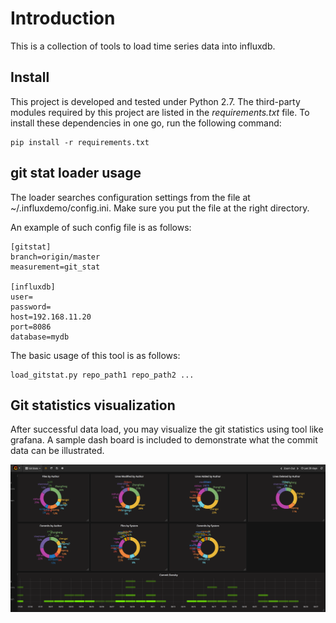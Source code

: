 # Introduction
This is a collection of tools to load time series data into influxdb.

## Install
This project is developed and tested under Python 2.7.  The third-party
modules required by this project are listed in the *requirements.txt*
file. To install these dependencies in one go, run the following
command:

    pip install -r requirements.txt

## git stat loader usage
The loader searches configuration settings from the file at
~/.influxdemo/config.ini. Make sure you put the file at the right
directory.

An example of such config file is as follows:

    [gitstat]
    branch=origin/master
    measurement=git_stat

    [influxdb]
    user=
    password=
    host=192.168.11.20
    port=8086
    database=mydb

The basic usage of this tool is as follows:

    load_gitstat.py repo_path1 repo_path2 ...

## Git statistics visualization
After successful data load, you may visualize the git statistics using
tool like grafana. A sample dash board is included to demonstrate what
the commit data can be illustrated.

![Git statistics Grafana dashboard demo](data/gitstat-dashboard-demo.png)

